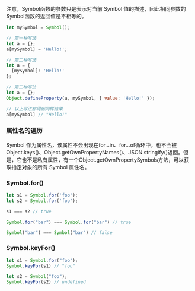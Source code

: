 注意，Symbol函数的参数只是表示对当前 Symbol 值的描述，因此相同参数的Symbol函数的返回值是不相等的。

```javascript
let mySymbol = Symbol();

// 第一种写法
let a = {};
a[mySymbol] = 'Hello!';

// 第二种写法
let a = {
  [mySymbol]: 'Hello!'
};

// 第三种写法
let a = {};
Object.defineProperty(a, mySymbol, { value: 'Hello!' });

// 以上写法都得到同样结果
a[mySymbol] // "Hello!"
```

### 属性名的遍历
Symbol 作为属性名，该属性不会出现在for...in、for...of循环中，也不会被Object.keys()、Object.getOwnPropertyNames()、JSON.stringify()返回。但是，它也不是私有属性，有一个Object.getOwnPropertySymbols方法，可以获取指定对象的所有 Symbol 属性名。

### Symbol.for()
```javascript
let s1 = Symbol.for('foo');
let s2 = Symbol.for('foo');

s1 === s2 // true

Symbol.for("bar") === Symbol.for("bar") // true

Symbol("bar") === Symbol("bar") // false

```

### Symbol.keyFor()
```javascript
let s1 = Symbol.for("foo");
Symbol.keyFor(s1) // "foo"

let s2 = Symbol("foo");
Symbol.keyFor(s2) // undefined
```